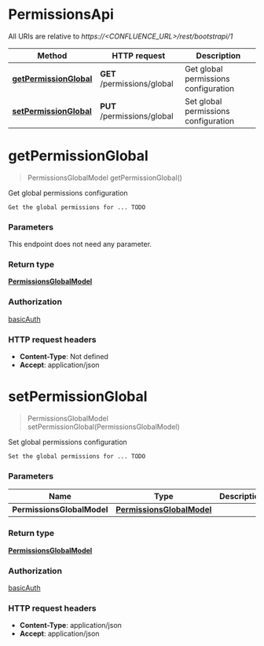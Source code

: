 # PermissionsApi

All URIs are relative to *https://&lt;CONFLUENCE_URL&gt;/rest/bootstrapi/1*

| Method | HTTP request | Description |
|------------- | ------------- | -------------|
| [**getPermissionGlobal**](PermissionsApi.md#getPermissionGlobal) | **GET** /permissions/global | Get global permissions configuration |
| [**setPermissionGlobal**](PermissionsApi.md#setPermissionGlobal) | **PUT** /permissions/global | Set global permissions configuration |


<a name="getPermissionGlobal"></a>
# **getPermissionGlobal**
> PermissionsGlobalModel getPermissionGlobal()

Get global permissions configuration

    Get the global permissions for ... TODO

### Parameters
This endpoint does not need any parameter.

### Return type

[**PermissionsGlobalModel**](../Models/PermissionsGlobalModel.md)

### Authorization

[basicAuth](../README.md#basicAuth)

### HTTP request headers

- **Content-Type**: Not defined
- **Accept**: application/json

<a name="setPermissionGlobal"></a>
# **setPermissionGlobal**
> PermissionsGlobalModel setPermissionGlobal(PermissionsGlobalModel)

Set global permissions configuration

    Set the global permissions for ... TODO

### Parameters

|Name | Type | Description  | Notes |
|------------- | ------------- | ------------- | -------------|
| **PermissionsGlobalModel** | [**PermissionsGlobalModel**](../Models/PermissionsGlobalModel.md)|  | [optional] |

### Return type

[**PermissionsGlobalModel**](../Models/PermissionsGlobalModel.md)

### Authorization

[basicAuth](../README.md#basicAuth)

### HTTP request headers

- **Content-Type**: application/json
- **Accept**: application/json

